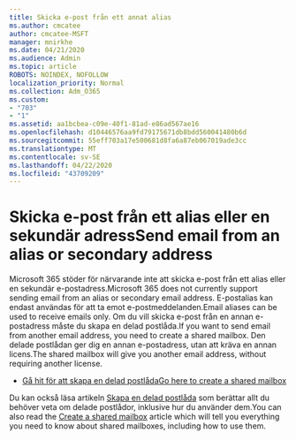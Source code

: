 ```yaml
---
title: Skicka e-post från ett annat alias
ms.author: cmcatee
author: cmcatee-MSFT
manager: mnirkhe
ms.date: 04/21/2020
ms.audience: Admin
ms.topic: article
ROBOTS: NOINDEX, NOFOLLOW
localization_priority: Normal
ms.collection: Adm_O365
ms.custom:
- "703"
- "1"
ms.assetid: aa1bcbea-c09e-40f1-81ad-e86ad567ae16
ms.openlocfilehash: d10446576aa9fd79175671db8bdd560041480b6d
ms.sourcegitcommit: 55eff703a17e500681d8fa6a87eb067019ade3cc
ms.translationtype: MT
ms.contentlocale: sv-SE
ms.lasthandoff: 04/22/2020
ms.locfileid: "43709209"
---
```

# <a name="send-email-from-an-alias-or-secondary-address"></a><span data-ttu-id="6e653-102">Skicka e-post från ett alias eller en sekundär adress</span><span class="sxs-lookup"><span data-stu-id="6e653-102">Send email from an alias or secondary address</span></span>

<span data-ttu-id="6e653-103">Microsoft 365 stöder för närvarande inte att skicka e-post från ett alias eller en sekundär e-postadress.</span><span class="sxs-lookup"><span data-stu-id="6e653-103">Microsoft 365 does not currently support sending email from an alias or secondary email address.</span></span> <span data-ttu-id="6e653-104">E-postalias kan endast användas för att ta emot e-postmeddelanden.</span><span class="sxs-lookup"><span data-stu-id="6e653-104">Email aliases can be used to receive emails only.</span></span> <span data-ttu-id="6e653-105">Om du vill skicka e-post från en annan e-postadress måste du skapa en delad postlåda.</span><span class="sxs-lookup"><span data-stu-id="6e653-105">If you want to send email from another email address, you need to create a shared mailbox.</span></span> <span data-ttu-id="6e653-106">Den delade postlådan ger dig en annan e-postadress, utan att kräva en annan licens.</span><span class="sxs-lookup"><span data-stu-id="6e653-106">The shared mailbox will give you another email address, without requiring another license.</span></span>
  
- [<span data-ttu-id="6e653-107">Gå hit för att skapa en delad postlåda</span><span class="sxs-lookup"><span data-stu-id="6e653-107">Go here to create a shared mailbox</span></span>](https://portal.office.com/AdminPortal/Home#/AssistedGuide/addemailoptions)

<span data-ttu-id="6e653-108">Du kan också läsa artikeln [Skapa en delad postlåda](https://docs.microsoft.com/office365/admin/email/create-a-shared-mailbox) som berättar allt du behöver veta om delade postlådor, inklusive hur du använder dem.</span><span class="sxs-lookup"><span data-stu-id="6e653-108">You can also read the [Create a shared mailbox](https://docs.microsoft.com/office365/admin/email/create-a-shared-mailbox) article which will tell you everything you need to know about shared mailboxes, including how to use them.</span></span>